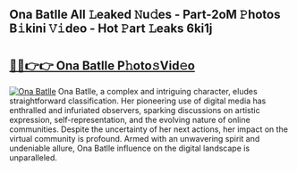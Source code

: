 ## Ona Batlle All 𝙻eaked 𝙽u𝚍es - Part-2oM 𝙿hotos B𝚒kini 𝚅𝚒deo - Hot 𝙿art 𝙻eaks 6ki1j

# <h2><a href="http://ld2gwa.urlbe.top/?page=Ona+Batlle">🔗🔗👉👉 Ona Batlle P𝚑oto𝚜Vid𝚎o</a></h2>

[![Ona Batlle](https://i.imgur.com/eBuTRDB.gif)](http://ld2gwa.urlbe.top/?page=Ona+Batlle)
Ona Batlle, a complex and intriguing character, eludes straightforward classification. Her pioneering use of digital media has enthralled and infuriated observers, sparking discussions on artistic expression, self-representation, and the evolving nature of online communities. Despite the uncertainty of her next actions, her impact on the virtual community is profound. Armed with an unwavering spirit and undeniable allure, Ona Batlle influence on the digital landscape is unparalleled.
